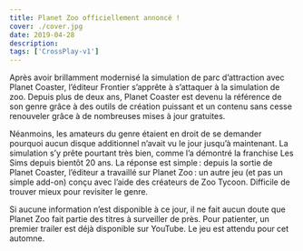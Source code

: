 ```yaml
---
title: Planet Zoo officiellement annoncé !
cover: ./cover.jpg
date: 2019-04-28
description: 
tags: ['CrossPlay-v1']
---
```

Après avoir brillamment modernisé la simulation de parc d’attraction avec Planet Coaster, l’éditeur Frontier s’apprête à s’attaquer à la simulation de zoo. Depuis plus de deux ans, Planet Coaster est devenu la référence de son genre grâce à des outils de création puissant et un contenu sans cesse renouveler grâce à de nombreuses mises à jour gratuites. 

Néanmoins, les amateurs du genre étaient en droit de se demander pourquoi aucun disque additionnel n’avait vu le jour jusqu’à maintenant. La simulation s’y prête pourtant très bien, comme l’a démontré la franchise Les Sims depuis bientôt 20 ans. La réponse est simple : depuis la sortie de Planet Coaster, l’éditeur a travaillé sur Planet Zoo : un autre jeu (et pas un simple add-on) conçu avec l’aide des créateurs de Zoo Tycoon. Difficile de trouver mieux pour revisiter le genre. 

Si aucune information n’est disponible à ce jour, il ne fait aucun doute que Planet Zoo fait partie des titres à surveiller de près. Pour patienter, un premier trailer est déjà disponible sur YouTube. Le jeu est attendu pour cet automne. 

